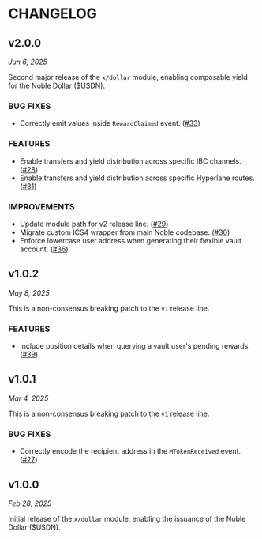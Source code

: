 # CHANGELOG

## v2.0.0

*Jun 6, 2025*

Second major release of the `x/dollar` module, enabling composable yield for the Noble Dollar ($USDN).

### BUG FIXES

- Correctly emit values inside `RewardClaimed` event. ([#33](https://github.com/noble-assets/dollar/pull/33))

### FEATURES

- Enable transfers and yield distribution across specific IBC channels. ([#28](https://github.com/noble-assets/dollar/pull/28))
- Enable transfers and yield distribution across specific Hyperlane routes. ([#31](https://github.com/noble-assets/dollar/pull/31))

### IMPROVEMENTS

- Update module path for v2 release line. ([#29](https://github.com/noble-assets/dollar/pull/29))
- Migrate custom ICS4 wrapper from main Noble codebase. ([#30](https://github.com/noble-assets/dollar/pull/30))
- Enforce lowercase user address when generating their flexible vault account. ([#36](https://github.com/noble-assets/dollar/pull/36))

## v1.0.2

*May 8, 2025*

This is a non-consensus breaking patch to the `v1` release line.

### FEATURES

- Include position details when querying a vault user's pending rewards. ([#39](https://github.com/noble-assets/dollar/pull/39))

## v1.0.1

*Mar 4, 2025*

This is a non-consensus breaking patch to the `v1` release line.

### BUG FIXES

- Correctly encode the recipient address in the `MTokenReceived` event. ([#27](https://github.com/noble-assets/dollar/pull/27))

## v1.0.0

*Feb 28, 2025*

Initial release of the `x/dollar` module, enabling the issuance of the Noble Dollar ($USDN).

